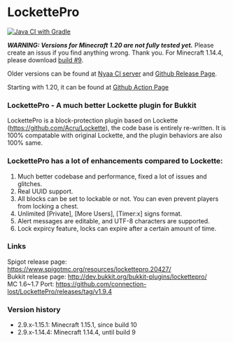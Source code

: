 # LockettePro
[![Java CI with Gradle](https://github.com/233Chad/LockettePro/actions/workflows/gradle.yml/badge.svg)](https://github.com/233Chad/LockettePro/actions/workflows/gradle.yml)


***WARNING: Versions for Minecraft 1.20 are not fully tested yet.***
Please create an issus if you find anything wrong. Thank you.
For Minecraft 1.14.4, please download [build \#9](https://ci.nyaacat.com/job/LockettePro/9/).

Older versions can be found at [Nyaa CI server](https://ci.nyaacat.com/job/LockettePro/) and
[Github Release Page](https://github.com/NyaaCat/LockettePro/releases).

Starting with 1.20, it can be found at [Github Action Page](https://github.com/233Chad/LockettePro/actions)

### LockettePro - A much better Lockette plugin for Bukkit

LockettePro is a block-protection plugin based on Lockette (https://github.com/Acru/Lockette), the code base is entirely re-written. It is 100% compatable with original Lockette, and the plugin behaviors are also 100% same.

### LockettePro has a lot of enhancements compared to Lockette:

1. Much better codebase and performance, fixed a lot of issues and glitches.
2. Real UUID support.
3. All blocks can be set to lockable or not. You can even prevent players from locking a chest.
4. Unlimited [Private], [More Users], [Timer:x] signs format.
5. Alert messages are editable, and UTF-8 characters are supported.
6. Lock expircy feature, locks can expire after a certain amount of time.

### Links
Spigot release page: https://www.spigotmc.org/resources/lockettepro.20427/  
Bukkit release page: http://dev.bukkit.org/bukkit-plugins/lockettepro/  
MC 1.6~1.7 Port: https://github.com/connection-lost/LockettePro/releases/tag/v1.9.4

### Version history
- 2.9.x-1.15.1: Minecraft 1.15.1, since build 10
- 2.9.x-1.14.4: Minecraft 1.14.4, until build 9
